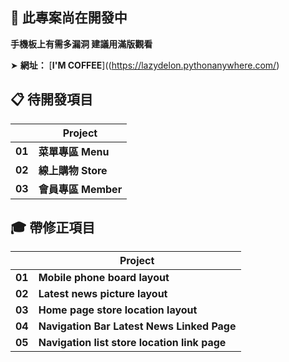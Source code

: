 ## 📣 此專案尚在開發中

**手機板上有需多漏洞 建議用滿版觀看**

➤  **網址：** [**I'M COFFEE**]((https://lazydelon.pythonanywhere.com/)   

## 📋 待開發項目

|      |	**Project** |
| ---- | ---- |
| **01**	| **菜單專區 Menu** |
| **02**	| **線上購物 Store** | 
| **03**	| **會員專區 Member** |


## 🎓 帶修正項目

|      |	**Project** |
| ---- | ---- |
| **01**	| **Mobile phone board layout** |
| **02**	| **Latest news picture layout** |
| **03**	| **Home page store location layout** | 
| **04**	| **Navigation Bar Latest News Linked Page** |
| **05**	| **Navigation list store location link page** | 

